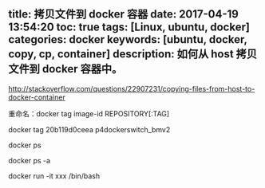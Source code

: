 title: 拷贝文件到 docker 容器
date: 2017-04-19 13:54:20
toc: true
tags: [Linux, ubuntu, docker]
categories: docker
keywords: [ubuntu, docker, copy, cp, container]
description: 如何从 host 拷贝文件到 docker 容器中。
---

http://stackoverflow.com/questions/22907231/copying-files-from-host-to-docker-container

重命名：docker tag image-id REPOSITORY[:TAG]

docker tag 20b119d0ceea p4dockerswitch_bmv2

docker ps

docker ps -a

docker run -it xxx /bin/bash
